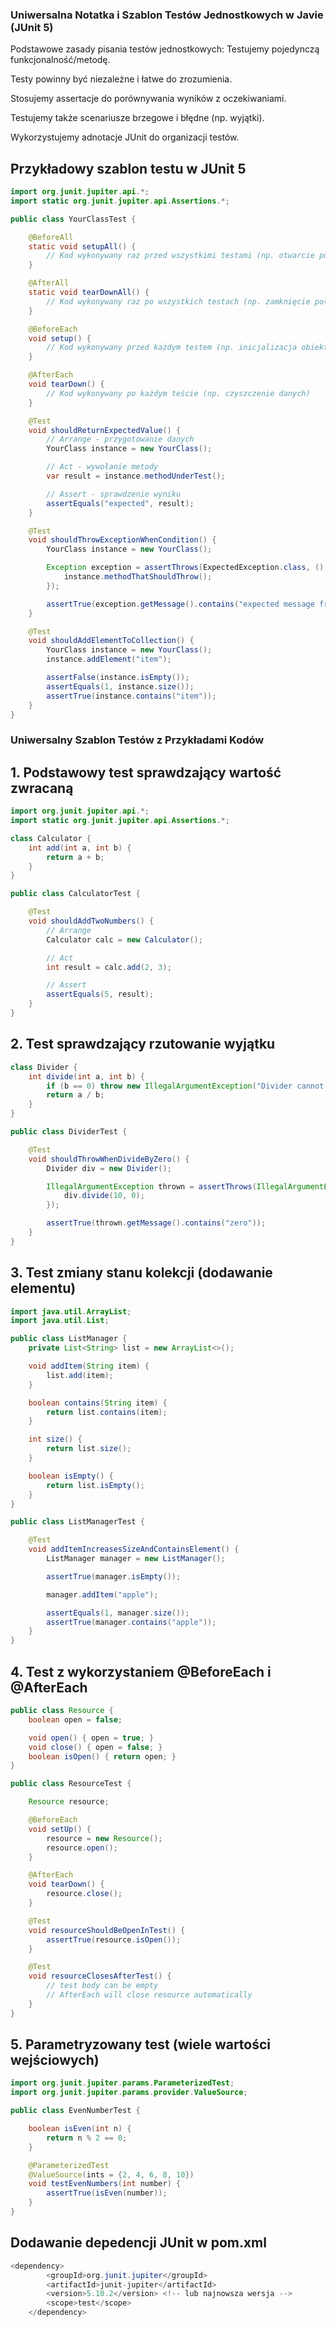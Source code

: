 ### Uniwersalna Notatka i Szablon Testów Jednostkowych w Javie (JUnit 5)
Podstawowe zasady pisania testów jednostkowych:
Testujemy pojedynczą funkcjonalność/metodę.

Testy powinny być niezależne i łatwe do zrozumienia.

Stosujemy assertacje do porównywania wyników z oczekiwaniami.

Testujemy także scenariusze brzegowe i błędne (np. wyjątki).

Wykorzystujemy adnotacje JUnit do organizacji testów.

## Przykładowy szablon testu w JUnit 5
```java
import org.junit.jupiter.api.*;
import static org.junit.jupiter.api.Assertions.*;

public class YourClassTest {

    @BeforeAll
    static void setupAll() {
        // Kod wykonywany raz przed wszystkimi testami (np. otwarcie połączenia)
    }

    @AfterAll
    static void tearDownAll() {
        // Kod wykonywany raz po wszystkich testach (np. zamknięcie połączenia)
    }

    @BeforeEach
    void setup() {
        // Kod wykonywany przed każdym testem (np. inicjalizacja obiektów)
    }

    @AfterEach
    void tearDown() {
        // Kod wykonywany po każdym teście (np. czyszczenie danych)
    }

    @Test
    void shouldReturnExpectedValue() {
        // Arrange - przygotowanie danych
        YourClass instance = new YourClass();

        // Act - wywołanie metody
        var result = instance.methodUnderTest();

        // Assert - sprawdzenie wyniku
        assertEquals("expected", result);
    }

    @Test
    void shouldThrowExceptionWhenCondition() {
        YourClass instance = new YourClass();

        Exception exception = assertThrows(ExpectedException.class, () -> {
            instance.methodThatShouldThrow();
        });

        assertTrue(exception.getMessage().contains("expected message fragment"));
    }

    @Test
    void shouldAddElementToCollection() {
        YourClass instance = new YourClass();
        instance.addElement("item");

        assertFalse(instance.isEmpty());
        assertEquals(1, instance.size());
        assertTrue(instance.contains("item"));
    }
}
```
### Uniwersalny Szablon Testów z Przykładami Kodów
## 1. Podstawowy test sprawdzający wartość zwracaną
```java
import org.junit.jupiter.api.*;
import static org.junit.jupiter.api.Assertions.*;

class Calculator {
    int add(int a, int b) {
        return a + b;
    }
}

public class CalculatorTest {

    @Test
    void shouldAddTwoNumbers() {
        // Arrange
        Calculator calc = new Calculator();

        // Act
        int result = calc.add(2, 3);

        // Assert
        assertEquals(5, result);
    }
}
```
## 2. Test sprawdzający rzutowanie wyjątku
```java
class Divider {
    int divide(int a, int b) {
        if (b == 0) throw new IllegalArgumentException("Divider cannot be zero");
        return a / b;
    }
}

public class DividerTest {

    @Test
    void shouldThrowWhenDivideByZero() {
        Divider div = new Divider();

        IllegalArgumentException thrown = assertThrows(IllegalArgumentException.class, () -> {
            div.divide(10, 0);
        });

        assertTrue(thrown.getMessage().contains("zero"));
    }
}
```
## 3. Test zmiany stanu kolekcji (dodawanie elementu)
```java
import java.util.ArrayList;
import java.util.List;

public class ListManager {
    private List<String> list = new ArrayList<>();

    void addItem(String item) {
        list.add(item);
    }

    boolean contains(String item) {
        return list.contains(item);
    }

    int size() {
        return list.size();
    }

    boolean isEmpty() {
        return list.isEmpty();
    }
}

public class ListManagerTest {

    @Test
    void addItemIncreasesSizeAndContainsElement() {
        ListManager manager = new ListManager();

        assertTrue(manager.isEmpty());

        manager.addItem("apple");

        assertEquals(1, manager.size());
        assertTrue(manager.contains("apple"));
    }
}
```
## 4. Test z wykorzystaniem @BeforeEach i @AfterEach
```java
public class Resource {
    boolean open = false;

    void open() { open = true; }
    void close() { open = false; }
    boolean isOpen() { return open; }
}

public class ResourceTest {

    Resource resource;

    @BeforeEach
    void setUp() {
        resource = new Resource();
        resource.open();
    }

    @AfterEach
    void tearDown() {
        resource.close();
    }

    @Test
    void resourceShouldBeOpenInTest() {
        assertTrue(resource.isOpen());
    }

    @Test
    void resourceClosesAfterTest() {
        // test body can be empty
        // AfterEach will close resource automatically
    }
}
```
## 5. Parametryzowany test (wiele wartości wejściowych)
```java
import org.junit.jupiter.params.ParameterizedTest;
import org.junit.jupiter.params.provider.ValueSource;

public class EvenNumberTest {

    boolean isEven(int n) {
        return n % 2 == 0;
    }

    @ParameterizedTest
    @ValueSource(ints = {2, 4, 6, 8, 10})
    void testEvenNumbers(int number) {
        assertTrue(isEven(number));
    }
}
```

## Dodawanie depedencji JUnit w pom.xml

```java
<dependency>
        <groupId>org.junit.jupiter</groupId>
        <artifactId>junit-jupiter</artifactId>
        <version>5.10.2</version> <!-- lub najnowsza wersja -->
        <scope>test</scope>
    </dependency>
```
